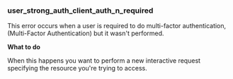 ### user_strong_auth_client_auth_n_required
This error occurs when a user is required to do multi-factor authentication, (Multi-Factor Authentication) but it wasn't performed. 

**What to do** 

When this happens you want to perform a new interactive request specifying the resource you're trying to access. 
